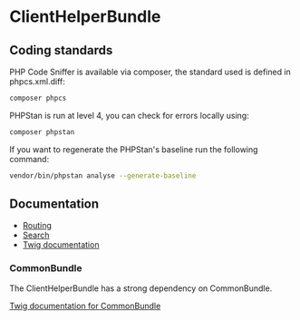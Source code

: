 ClientHelperBundle
=============

Coding standards
----------------
PHP Code Sniffer is available via composer, the standard used is defined in phpcs.xml.diff:
````bash
composer phpcs
````

PHPStan is run at level 4, you can check for errors locally using:
`````bash
composer phpstan
`````

If you want to regenerate the PHPStan's baseline run the following command:
`````bash
vendor/bin/phpstan analyse --generate-baseline
`````


Documentation
-------------

- [Routing](../master/Resources/doc/routing.md)
- [Search](../master/Resources/doc/search.md)
- [Twig documentation](../master/Resources/doc/twig.md)

### CommonBundle

The ClientHelperBundle has a strong dependency on CommonBundle.
 
[Twig documentation for CommonBundle](https://github.comhttps://github.com/ems-project/EMSClientHelperBundle/blob/master/Resources/doc/twig.md)

